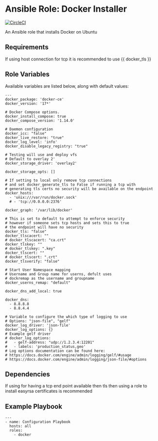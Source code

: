 # Ansible Role: Docker Installer

[![CircleCI](https://circleci.com/gh/s3than/ansible-docker/tree/master.svg?style=svg)](https://circleci.com/gh/s3than/ansible-docker/tree/master)

An Ansible role that installs Docker on Ubuntu

## Requirements

If using host connection for tcp it is recommended to use {{ docker_tls }}

## Role Variables

Available variables are listed below, along with default values:

    ---
    docker_package: 'docker-ce'
    docker_version: '17*'

    # Docker Compose options.
    docker_install_compose: true
    docker_compose_version: '1.14.0'

    # Daemon configuration
    docker_icc: "false"
    docker_live_restore: "true"
    docker_log_level: 'info'
    docker_disable_legacy_registry: "true"

    # Testing will use and deploy vfs
    # Default to overlay 2'
    docker_storage_driver: 'overlay2'

    docker_storage_opts: []

    # If setting to local only remove tcp connections
    # and set docker_generate_tls to False if running a tcp with
    # generating tls certs no security will be available on the endpoint
    docker_hosts:
      - 'unix:///var/run/docker.sock'
      # - 'tcp://0.0.0.0:2376'

    docker_graph: '/var/lib/docker'

    # This is set to default to attempt to enforce security
    # however if someone sets tcp hosts and sets this to true
    # the endpoint will have no security
    docker_tls: "false"
    docker_tlscacert: ""
    # docker_tlscacert: "ca.crt"
    docker_tlskey: ""
    # docker_tlskey: ".key"
    docker_tlscert: ""
    # docker_tlscert: ".crt"
    docker_tlsverify: "false"

    # Start User Namespace mapping
    # Username and Group name for userns, defult uses
    # dockremap as the username and groupname
    docker_userns_remap: "default"

    docker_dns_add_local: true

    docker_dns:
      - 8.8.8.8
      - 8.8.4.4

    # Variable to configure the which type of logging to use
    # Options: "json-file", "gelf"
    docker_log_driver: 'json-file'
    docker_log_options: {}
    # Example gelf driver
    # docker_log_options:
    #   - gelf-address: "udp://1.2.3.4:12201"
    #   - labels: 'production_status,geo'
    # Log options documentation can be found here:
    # https://docs.docker.com/engine/admin/logging/gelf/#usage
    # https://docs.docker.com/engine/admin/logging/json-file/#options

## Dependencies

If using for having a tcp end point available then tls then using a role to install easyrsa certificates is recommended

## Example Playbook

    ---
    - name: Configuration Playbook
      hosts: all
      roles:
        - docker
